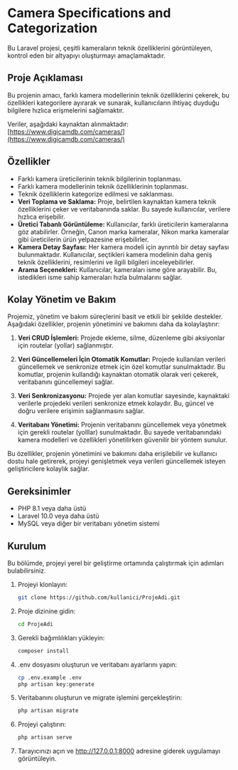 # Camera Specifications and Categorization

Bu Laravel projesi, çeşitli kameraların teknik özelliklerini görüntüleyen, kontrol eden bir altyapıyı oluşturmayı amaçlamaktadır.

## Proje Açıklaması

Bu projenin amacı, farklı kamera modellerinin teknik özelliklerini çekerek, bu özellikleri kategorilere ayırarak ve sunarak, kullanıcıların ihtiyaç duyduğu bilgilere hızlıca erişmelerini sağlamaktır.

Veriler, aşağıdaki kaynaktan alınmaktadır:
[https://www.digicamdb.com/cameras/](https://www.digicamdb.com/cameras/)

## Özellikler

- Farklı kamera üreticilerinin teknik bilgilerinin toplanması.
- Farklı kamera modellerinin teknik özelliklerinin toplanması.
- Teknik özelliklerin kategorize edilmesi ve saklanması.
- **Veri Toplama ve Saklama:** Proje, belirtilen kaynaktan kamera teknik özelliklerini çeker ve veritabanında saklar. Bu sayede kullanıcılar, verilere hızlıca erişebilir.
- **Üretici Tabanlı Görüntüleme:** Kullanıcılar, farklı üreticilerin kameralarına göz atabilirler. Örneğin, Canon marka kameralar, Nikon marka kameralar gibi üreticilerin ürün yelpazesine erişebilirler.
- **Kamera Detay Sayfası:** Her kamera modeli için ayrıntılı bir detay sayfası bulunmaktadır. Kullanıcılar, seçtikleri kamera modelinin daha geniş teknik özelliklerini, resimlerini ve ilgili bilgileri inceleyebilirler.
- **Arama Seçenekleri:** Kullanıcılar, kameraları isme göre arayabilir. Bu, istedikleri isme sahip kameraları hızla bulmalarını sağlar.

## Kolay Yönetim ve Bakım

Projemiz, yönetim ve bakım süreçlerini basit ve etkili bir şekilde destekler. Aşağıdaki özellikler, projenin yönetimini ve bakımını daha da kolaylaştırır:

1. **Veri CRUD İşlemleri:** Projede ekleme, silme, düzenleme gibi aksiyonlar için routelar (yollar) sağlanmıştır.

2. **Veri Güncellemeleri İçin Otomatik Komutlar:** Projede kullanılan verileri güncellemek ve senkronize etmek için özel komutlar sunulmaktadır. Bu komutlar, projenin kullandığı kaynaktan otomatik olarak veri çekerek, veritabanını güncellemeyi sağlar.

3. **Veri Senkronizasyonu:** Projede yer alan komutlar sayesinde, kaynaktaki verilerle projedeki verileri senkronize etmek kolaydır. Bu, güncel ve doğru verilere erişimin sağlanmasını sağlar.

4. **Veritabanı Yönetimi:** Projenin veritabanını güncellemek veya yönetmek için gerekli routelar (yolllar) sunulmaktadır. Bu sayede veritabanındaki kamera modelleri ve özellikleri yönetilirken güvenilir bir yöntem sunulur.

Bu özellikler, projenin yönetimini ve bakımını daha erişilebilir ve kullanıcı dostu hale getirerek, projeyi genişletmek veya verileri güncellemek isteyen geliştiricilere kolaylık sağlar.

## Gereksinimler

- PHP 8.1 veya daha üstü
- Laravel 10.0 veya daha üstü
- MySQL veya diğer bir veritabanı yönetim sistemi


## Kurulum

Bu bölümde, projeyi yerel bir geliştirme ortamında çalıştırmak için adımları bulabilirsiniz.

1. Projeyi klonlayın:

   ```bash
   git clone https://github.com/kullanici/ProjeAdi.git

2. Proje dizinine gidin:
   ```bash
   cd ProjeAdi

4. Gerekli bağımlılıkları yükleyin:

    ```bash
    composer install

5. .env dosyasını oluşturun ve veritabanı ayarlarını yapın:
    ```bash
    cp .env.example .env
    php artisan key:generate

6. Veritabanını oluşturun ve migrate işlemini gerçekleştirin:
    ```bash
    php artisan migrate

7. Projeyi çalıştırın:
    ```bash
    php artisan serve
    
8. Tarayıcınızı açın ve http://127.0.0.1:8000 adresine giderek uygulamayı görüntüleyin.
